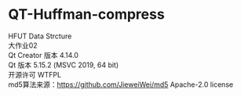 # QT-Huffman-compress
HFUT Data Strcture  
大作业02  
Qt Creator 版本 4.14.0  
Qt 版本 5.15.2 (MSVC 2019, 64 bit)  
开源许可  WTFPL  
md5算法来源：https://github.com/JieweiWei/md5  Apache-2.0 license
